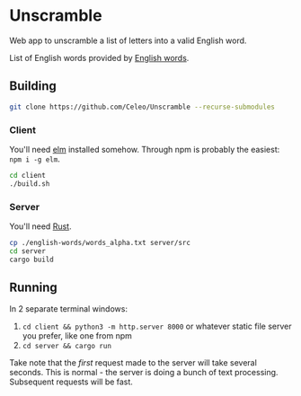 # Unscramble

Web app to unscramble a list of letters into a valid English word.

List of English words provided by [English words](https://github.com/dwyl/english-words).

## Building

```sh
git clone https://github.com/Celeo/Unscramble --recurse-submodules
```

### Client

You'll need [elm](https://elm-lang.org/) installed somehow. Through npm is probably the easiest: `npm i -g elm`.

```sh
cd client
./build.sh
```

### Server

You'll need [Rust](https://www.rust-lang.org/).

```sh
cp ./english-words/words_alpha.txt server/src
cd server
cargo build
```

## Running

In 2 separate terminal windows:

1. `cd client && python3 -m http.server 8000` or whatever static file server you prefer, like one from npm
1. `cd server && cargo run`

Take note that the _first_ request made to the server will take several seconds. This is normal - the server
is doing a bunch of text processing. Subsequent requests will be fast.
